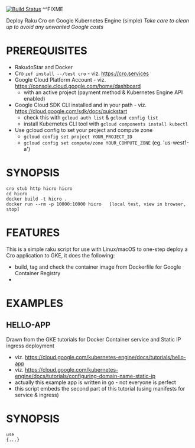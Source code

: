[![Build Status](https://travis-ci.com/p6steve/raku-Physics-Constants.svg?branch=master)](https://travis-ci.com/p6steve/raku-Physics-Constants)
^^FIXME

Deploy Raku Cro on Google Kubernetes Engine (simple)
_Take care to clean up to avoid any unwanted Google costs_

# PREREQUISITES
* RakudoStar and Docker
* Cro ```zef install --/test cro``` - viz. https://cro.services
* Google Cloud Platform Account - viz. https://console.cloud.google.com/home/dashboard
  * with an active project (payment method & Kubernetes Engine API enabled)
* Google Cloud SDK CLI installed and in your path - viz. https://cloud.google.com/sdk/docs/quickstart
  * check this with ```gcloud auth list``` & ```gcloud config list```
  * install Kubernetes CLI tool with ```gcloud components install kubectl```
* Use gcloud config to set your project and compute zone
  * ```gcloud config set project YOUR_PROJECT_ID```
  * ```gcloud config set compute/zone YOUR_COMPUTE_ZONE``` (eg. 'us-west1-a')

# SYNOPSIS
```
cro stub http hicro hicro
cd hicro
docker build -t hicro .
docker run --rm -p 10000:10000 hicro   [local test, view in browser, stop]

```

# FEATURES
This is a simple raku script for use with Linux/macOS to one-step deploy a Cro application to GKE, it does the following:
* build, tag and check the container image from Dockerfile for Google Container Registry
* 

# EXAMPLES
## HELLO-APP
Drawn from the GKE tutorials for Docker Container service and Static IP ingress deployment
* viz. https://cloud.google.com/kubernetes-engine/docs/tutorials/hello-app
* viz. https://cloud.google.com/kubernetes-engine/docs/tutorials/configuring-domain-name-static-ip
* actually this example app is written in go - not everyone is perfect
* this script embeds the second part of this tutorial (using manifests for service & ingress)

# SYNOPSIS

```perl6
use 
{...}
```

